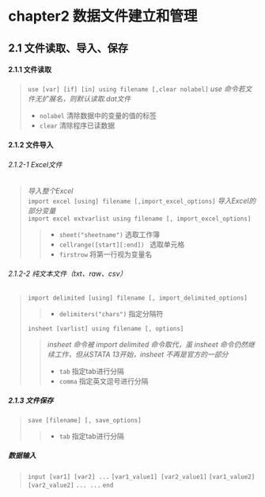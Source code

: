 # chapter2 数据文件建立和管理
## 2.1 文件读取、导入、保存
#### 2.1.1 文件读取
> `use [var] [if] [in] using filename [,clear nolabel]`
> *use 命令若文件无扩展名，则默认读取.dat文件*
> * `nolabel` 清除数据中的变量的值的标签
> * `clear` 清除程序已读数据  
  
#### 2.1.2 文件导入
###### 2.1.2-1 Excel文件
> *导入整个Excel*  
>  `import excel [using] filename [,import_excel_options]`
> *导入Excel的部分变量*  
>  `import excel extvarlist using filename [, import_excel_options]`
> > * `sheet("sheetname")` 选取工作簿
> > * `cellrange([start][:end]) ` 选取单元格
> > * `firstrow` 将第一行视为变量名
###### 2.1.2-2 纯文本文件（txt、raw、csv）
> `import delimited [using] filename [, import_delimited_options]`
> > * `delimiters("chars")` 指定分隔符
>   
> `insheet [varlist] using filename [, options]`
> > *insheet 命令被 import delimited 命令取代，虽 insheet 命令仍然继续工作，但从STATA 13开始，insheet 不再是官方的一部分*
> > * `tab` 指定tab进行分隔
> > * `comma` 指定英文逗号进行分隔  
  
##### 2.1.3 文件保存
> `save [filename] [, save_options]`
> > * `tab` 指定tab进行分隔  
  
##### 数据输入
> `input [var1] [var2] ...`
> `[var1_value1] [var2_value1]`
> `[var1_value2] [var2_value2]`
> `... ...`
> `end`